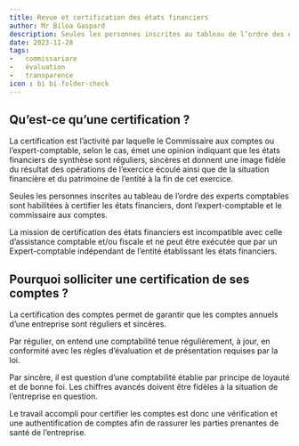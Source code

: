 ```yaml
---
title: Revue et certification des états financiers 
author: Mr Biloa Gaspard
description: Seules les personnes inscrites au tableau de l’ordre des experts comptables sont habilitées à certifier les états financiers.
date: 2023-11-28
tags: 
-   commissariare
-   évaluation
-   transparence
icon : bi bi-folder-check
---
```



## Qu’est-ce qu’une certification ?

La certification est l’activité par laquelle le Commissaire aux comptes ou l’expert-comptable,
selon le cas, émet une opinion indiquant que les états financiers de synthèse sont réguliers,
sincères et donnent une image fidèle du résultat des opérations de l’exercice écoulé ainsi que
de la situation financière et du patrimoine de l’entité à la fin de cet exercice.

Seules les personnes inscrites au tableau de l’ordre des experts comptables sont habilitées à
certifier les états financiers, dont l’expert-comptable et le commissaire aux comptes.

La mission de certification des états financiers est incompatible avec celle d’assistance
comptable et/ou fiscale et ne peut être exécutée que par un Expert-comptable indépendant
de l’entité établissant les états financiers.

## Pourquoi solliciter une certification de ses comptes ?

La certification des comptes permet de garantir que les comptes annuels d’une entreprise
sont réguliers et sincères.

Par régulier, on entend une comptabilité tenue régulièrement, à jour, en conformité avec les
règles d’évaluation et de présentation requises par la loi.

Par sincère, il est question d’une comptabilité établie par principe de loyauté et de bonne foi.
Les chiffres avancés doivent être fidèles à la situation de l’entreprise en question.

Le travail accompli pour certifier les comptes est donc une vérification et une authentification
de comptes afin de rassurer les parties prenantes de santé de l’entreprise.
